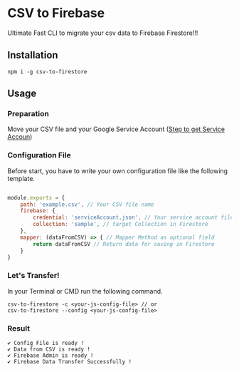 # CSV to Firebase

Ultimate Fast CLI to migrate your csv data to Firebase Firestore!!!

## Installation

```
npm i -g csv-to-firestore
```

## Usage

### Preparation

Move your CSV file and your Google Service Account ([Step to get Service Accoun](https://cloud.google.com/docs/authentication/production))

### Configuration File

Before start, you have to write your own configuration file like the following template.

```js

module.exports = {
    path: 'example.csv', // Your CSV file name
    firebase: {
        credential: 'serviceAccount.json', // Your service account file name
        collection: 'sample', // target Collection in Firestore
    },
    mapper: (dataFromCSV) => { // Mapper Method as optional field
        return dataFromCSV // Return data for saving in Firestore
    }
}
```

### Let's Transfer!

In your Terminal or CMD run the following command.

```
csv-to-firestore -c <your-js-config-file> // or
csv-to-firestore --config <your-js-config-file>
```

### Result

```
✔ Config File is ready !
✔ Data from CSV is ready !
✔ Firebase Admin is ready !
✔ Firebase Data Transfer Successfully !
```
